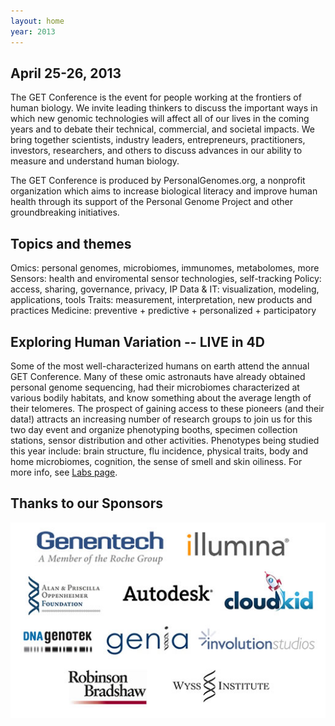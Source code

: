 ```yaml
---
layout: home
year: 2013
---
```


<h2>April 25-26, 2013</h2>

The GET Conference is the event for people working at the frontiers of human biology. We invite leading thinkers to discuss the important ways in which new genomic technologies will affect all of our lives in the coming years and to debate their technical, commercial, and societal impacts. We bring together scientists, industry leaders, entrepreneurs, practitioners, investors, researchers, and others to discuss advances in our ability to measure and understand human biology.

The GET Conference is produced by PersonalGenomes.org, a nonprofit organization which aims to increase biological literacy and improve human health through its support of the Personal Genome Project and other groundbreaking initiatives.

## Topics and themes

Omics: personal genomes, microbiomes, immunomes, metabolomes, more
Sensors: health and enviromental sensor technologies, self-tracking
Policy: access, sharing, governance, privacy, IP
Data & IT: visualization, modeling, applications, tools
Traits: measurement, interpretation, new products and practices
Medicine: preventive + predictive + personalized + participatory

## Exploring Human Variation -- LIVE in 4D

Some of the most well-characterized humans on earth attend the annual GET Conference. Many of these omic astronauts have already obtained personal genome sequencing, had their microbiomes characterized at various bodily habitats, and know something about the average length of their telomeres. The prospect of gaining access to these pioneers (and their data!) attracts an increasing number of research groups to join us for this two day event and organize phenotyping booths, specimen collection stations, sensor distribution and other activities. Phenotypes being studied this year include: brain structure, flu incidence, physical traits, body and home microbiomes, cognition, the sense of smell and skin oiliness. For more info, see [Labs page](http://www.getconference.org/get2013/labs.html).

## Thanks to our Sponsors

[![sponsors](/get2013/images/Sponsors_02182013b.jpg)](http://www.getconference.org/get2013/sponsors.html)

